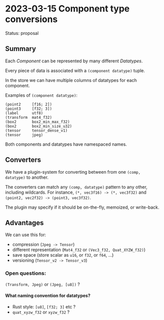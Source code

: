 # 2023-03-15 Component type conversions
Status: proposal

## Summary
Each _Component_ can be represented by many different _Datatypes_.

Every piece of data is associated with a `(component datatype)` tuple.

In the store we can have multiple columns of datatypes for each component.

Examples of `(component datatype)`:
```
(point2     [f16; 2])
(point3     [f32; 3])
(label      utf8)
(transform  mat4_f32)
(box2       box2_min_max_f32)
(box2       box2_min_size_u32)
(tensor     tensor_dense_v1)
(tensor     jpeg)
```

Both components and datatypes have namespaced names.

## Converters
We have a plugin-system for converting between from one `(comp, datatype)` to another.

The converters can match any `(comp, datatype)` pattern to any other, including wildcards.
For instance, `(*, vec3f16) -> (*, vec3f32)` and `(point2, vec2f32) -> (point3, vec3f32)`.

The plugin may specify if it should be on-the-fly, memoized, or write-back.

## Advantages

We can use this for:
  * compression (`Jpeg -> Tensor`)
  * different representation (`Mat4_f32` or `(Vec3_f32, Quat_XYZW_f32)`)
  * save space (store scalar as `u16`, or `f32`, or `f64`, …)
  * versioning (`Tensor_v2 -> Tensor_v3`)

### Open questions:
`(Transform, Jpeg)` or `(Jpeg, [u8])` ?

#### What naming convention for datatypes?
* Rust style: `[u8]`, `[f32; 3]` etc ?
* `quat_xyzw_f32` or `xyzw_f32` ?
